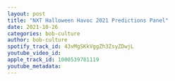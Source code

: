 ```yaml
---
layout: post
title: "NXT Halloween Havoc 2021 Predictions Panel"
date: 2021-10-26
categories: bob-culture
author: bob-culture
spotify_track_id: 43vMgSKkVggZh3ZsyZDwjL
youtube_video_id: 
apple_track_id: 1000539781119
youtube_metadata: 
---
```

